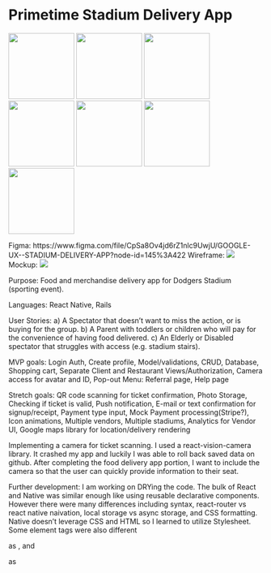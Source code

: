 <h1>Primetime Stadium Delivery App</h1>
<p float="left">
  <img src="https://github.com/ChefJoseph/StadiumApp-Frontend/blob/main/assets/Simulator%20Screen%20Shot%20-%20iPhone%2013%20-%202022-10-23%20at%2013.58.25.png" width="130" />
  <img src="https://github.com/ChefJoseph/StadiumApp-Frontend/blob/main/assets/Simulator%20Screen%20Shot%20-%20iPhone%2013%20-%202022-10-23%20at%2013.59.09.png" width="130" /> 
  <img src="https://github.com/ChefJoseph/StadiumApp-Frontend/blob/main/assets/Simulator%20Screen%20Shot%20-%20iPhone%2013%20-%202022-10-23%20at%2013.59.13.png" width="130" />
    <img src="https://github.com/ChefJoseph/StadiumApp-Frontend/blob/main/assets/Simulator%20Screen%20Shot%20-%20iPhone%2013%20-%202022-10-23%20at%2014.00.38.png" width="130" />
    <img src="https://github.com/ChefJoseph/StadiumApp-Frontend/blob/main/assets/Simulator%20Screen%20Shot%20-%20iPhone%2013%20-%202022-10-23%20at%2014.01.03.png" width="130" />
    <img src="https://github.com/ChefJoseph/StadiumApp-Frontend/blob/main/assets/Simulator%20Screen%20Shot%20-%20iPhone%2013%20-%202022-10-23%20at%2014.01.33.png" width="130" />
    <img src="https://github.com/ChefJoseph/StadiumApp-Frontend/blob/main/assets/Simulator%20Screen%20Shot%20-%20iPhone%2013%20-%202022-10-23%20at%2014.00.51.png" width="130" />
</p>
Figma:
https://www.figma.com/file/CpSa8Ov4jd6rZ1nlc9UwjU/GOOGLE-UX--STADIUM-DELIVERY-APP?node-id=145%3A422
Wireframe:
<image src="https://github.com/ChefJoseph/StadiumApp-Frontend/blob/main/assets/Stadium-Wireframe.png"/>
Mockup:
<image src="https://github.com/ChefJoseph/StadiumApp-Frontend/blob/main/assets/Stadium-%20Mockup.png"/>


Purpose: Food and merchandise delivery app for Dodgers Stadium (sporting event).

Languages: React Native, Rails

User Stories: a) A Spectator that doesn’t want to miss the action, or is buying for the group.
b) A Parent with toddlers or children who will pay for the convenience of having food delivered. 
c) An Elderly or Disabled spectator that struggles with access (e.g. stadium stairs).

MVP goals: Login Auth, Create profile, Model/validations, CRUD, Database, Shopping cart, Separate Client and Restaurant Views/Authorization, Camera access for avatar and ID, Pop-out Menu: Referral page, Help page

Stretch goals: QR code scanning for ticket confirmation, Photo Storage, Checking if ticket is valid, Push notification, E-mail or text confirmation for signup/receipt, Payment type input, Mock Payment processing(Stripe?), Icon animations, Multiple vendors, Multiple stadiums, Analytics for Vendor UI, Google maps library for location/delivery rendering




Implementing a camera for ticket scanning. I used a react-vision-camera library. It crashed my app and luckily I was able to roll back saved data on github. After completing the food delivery app portion, I want to include the camera so that the user can quickly provide information to their seat. 

Further development: I am working on DRYing the code. The bulk of React and Native was similar enough like using reusable declarative components. However there were many differences including syntax, react-router vs react native naivation, local storage vs async storage, and CSS formatting. Native doesn’t leverage CSS and HTML so I learned to utilize Stylesheet. Some element tags were also different <p> as <text>, and <div> as <view>
